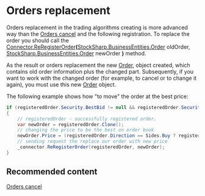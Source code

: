 # Orders replacement

Orders replacement in the trading algorithms creating is more advanced way than the [Orders cancel](OrdersCancel.md) and the following registration. To replace the order you should call the [Connector.ReRegisterOrder](xref:StockSharp.Algo.Connector.ReRegisterOrder(StockSharp.BusinessEntities.Order,StockSharp.BusinessEntities.Order))**(**[StockSharp.BusinessEntities.Order](xref:StockSharp.BusinessEntities.Order) oldOrder, [StockSharp.BusinessEntities.Order](xref:StockSharp.BusinessEntities.Order) newOrder **)** method. 

As the result or orders replacement the new [Order](xref:StockSharp.BusinessEntities.Order), object created, which contains old order information plus the changed part. Subsequently, if you want to work with the changed order (for example, to cancel or to change it again), you must use this new [Order](xref:StockSharp.BusinessEntities.Order) object. 

The following example shows how "to move" the order at the best price:

```cs
if (registeredOrder.Security.BestBid != null && registeredOrder.Security.BestAsk != null)
{
	// registeredOrder - successfully registered order.
	var newOrder = registeredOrder.Clone();
	// changing the price to be the best on order book
	newOrder.Price = (registeredOrder.Direction == Sides.Buy ? registeredOrder.Security.BestBid : registeredOrder.Security.BestAsk).Price;
	// sending request the replace our order with new price
	_connector.ReRegisterOrder(registeredOrder, newOrder);
}
```

## Recommended content

[Orders cancel](OrdersCancel.md)
